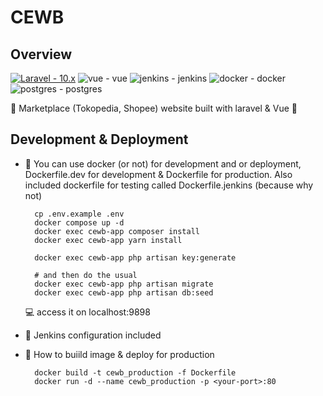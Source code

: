 # CEWB

## Overview

[![Laravel - 10.x](https://img.shields.io/badge/Laravel-10.x-2ea44f?logo=laravel)](https://laravel.com)  ![vue - vue](https://img.shields.io/badge/vue-vue-2ea44f?logo=vue.js) ![jenkins - jenkins](https://img.shields.io/badge/jenkins-jenkins-2ea44f?logo=jenkins) ![docker - docker](https://img.shields.io/badge/docker-docker-2ea44f?logo=docker) ![postgres - postgres](https://img.shields.io/static/v1?label=postgres&message=postgres&color=2ea44f&logo=postgresql)

🚀 Marketplace (Tokopedia, Shopee) website built with laravel & Vue 🚀

## Development & Deployment
- 🐳 You can use docker (or not) for development and or deployment, Dockerfile.dev for development & Dockerfile for production. Also included dockerfile for testing called Dockerfile.jenkins (because why not)
		
		cp .env.example .env
		docker compose up -d
		docker exec cewb-app composer install
		docker exec cewb-app yarn install

		docker exec cewb-app php artisan key:generate

		# and then do the usual
		docker exec cewb-app php artisan migrate
		docker exec cewb-app php artisan db:seed 
	💻 access it on localhost:9898

- 🙎 Jenkins configuration included
- 👷‍ How to buiild image & deploy for ️production
		
		docker build -t cewb_production -f Dockerfile
		docker run -d --name cewb_production -p <your-port>:80
